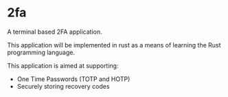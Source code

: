 # 2fa

A terminal based 2FA application.

This application will be implemented in rust as a means of learning the Rust
programming language.

This application is aimed at supporting:

- One Time Passwords (TOTP and HOTP)
- Securely storing recovery codes
